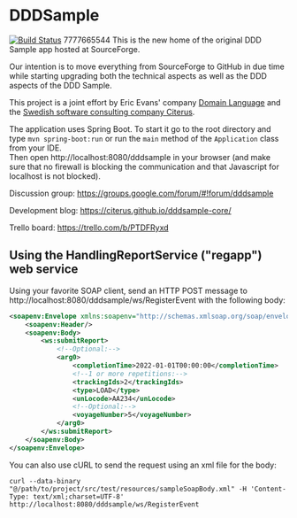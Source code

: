 # DDDSample
[![Build Status](https://travis-ci.org/citerus/dddsample-core.svg?branch=master)](https://travis-ci.org/citerus/dddsample-core)
7777665544
This is the new home of the original DDD Sample app hosted at SourceForge. 

Our intention is to move everything from SourceForge to GitHub in due time while starting upgrading both the technical aspects as well as the DDD aspects of the DDD Sample.

This project is a joint effort by Eric Evans' company [Domain Language](https://www.domainlanguage.com/) and the [Swedish software consulting company Citerus](https://www.citerus.se/).

The application uses Spring Boot. To start it go to the root directory and type `mvn spring-boot:run` or run the `main` method of the `Application` class from your IDE.  
Then open http://localhost:8080/dddsample in your browser (and make sure that no firewall is blocking the communication and that Javascript for localhost is not blocked).

Discussion group: https://groups.google.com/forum/#!forum/dddsample

Development blog: https://citerus.github.io/dddsample-core/

Trello board: https://trello.com/b/PTDFRyxd

## Using the HandlingReportService ("regapp") web service

Using your favorite SOAP client, send an HTTP POST message to http://localhost:8080/dddsample/ws/RegisterEvent with the following body:

```xml
<soapenv:Envelope xmlns:soapenv="http://schemas.xmlsoap.org/soap/envelope/" xmlns:ws="http://ws.handling.interfaces.dddsample.citerus.se/">
    <soapenv:Header/>
    <soapenv:Body>
        <ws:submitReport>
            <!--Optional:-->
            <arg0>
                <completionTime>2022-01-01T00:00:00</completionTime>
                <!--1 or more repetitions:-->
                <trackingIds>2</trackingIds>
                <type>LOAD</type>
                <unLocode>AA234</unLocode>
                <!--Optional:-->
                <voyageNumber>5</voyageNumber>
            </arg0>
        </ws:submitReport>
    </soapenv:Body>
</soapenv:Envelope>
```

You can also use cURL to send the request using an xml file for the body:

    curl --data-binary "@/path/to/project/src/test/resources/sampleSoapBody.xml" -H 'Content-Type: text/xml;charset=UTF-8' http://localhost:8080/dddsample/ws/RegisterEvent
